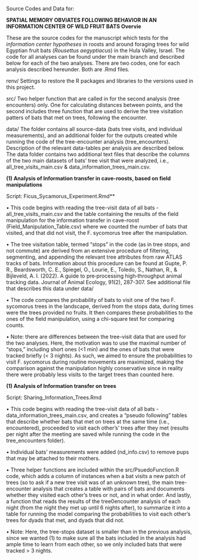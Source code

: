 Source Codes and Data for:

**SPATIAL MEMORY OBVIATES FOLLOWING BEHAVIOR IN AN INFORMATION CENTER OF WILD FRUIT BATS
Overvie**

These are the source codes for the manuscript which tests for the _information center hypotheses_ in roosts and around foraging trees for wild Egyptian fruit bats (_Rousettus aegyptiacus_) in the Hula Valley, Israel. 
The code for all analyses can be found under the main branch and described below for each of the two analyses. 
There are two codes, one for each analysis described hereunder. Both are .Rmd files. 

renv/
Settings to restore the R packages and libraries to the versions used in this project.

src/
Two helper function that are called in for the second analysis (tree encounters) only.
One for calculating distances between points, and the second includes three function that are used to derive the tree visitation patters of bats that met on trees, following the encounter. 

data/
The folder contains all source-data (bats tree visits, and individual measurements), and an additional folder for the outputs created while running the code of the tree-encounter analysis (tree_encounters). Description of the relevant data-tables per analysis are described below. The data folder contains two additional text files that describe the columns of the two main datasets of bats’ tree visit that were analyzed, i.e., all_tree_visits_main.csv & data_information_trees_main.csv. 

**(1) Analysis of Information transfer in cave-roosts, based on field manipulations**

Script: Ficus_Sycamorus_Experiment.Rmd**

•	This code begins with reading the tree-visit data of all bats - all_tree_visits_main.csv and the table containing the results of the field manipulation for the information transfer in cave-roost (Field_Manipulation_Table.csv) where we counted the number of bats that visited, and that did not visit, the F. sycomorus tree after the manipulation.

•	The tree visitation table, termed “stops” in the code (as in tree stops, and not commute) are derived from an extensive procedure of filtering, segmenting, and appending the relevant tree attributes from raw ATLAS tracks of bats. Information about this procedure can be found at Gupte, P. R., Beardsworth, C. E., Spiegel, O., Lourie, E., Toledo, S., Nathan, R., & Bijleveld, A. I. (2022). A guide to pre‐processing high‐throughput animal tracking data. Journal of Animal Ecology, 91(2), 287-307. See additional file that describes this data under data/

•	The code compares the probability of bats to visit one of the two F. sycomorus trees in the landscape, derived from the stops data, during times were the trees provided no fruits. It then compares these probabilities to the ones of the field manipulation, using a chi-square test for comparing counts.

•	Note: there are differences between the tree-visit data that are used for the two analyses. Here, the motivation was to use the maximal number of “stops,” including short ones (<1 min) and the ones of bats that were tracked briefly (< 3 nights). As such, we aimed to ensure the probabilities to visit F. sycomorus during routine movements are maximized, making the comparison against the manipulation highly conservative since in reality there were probably less visits to the target trees than counted here.  

**(1) Analysis of Information transfer on trees** 

Script: Sharing_Information_Trees.Rmd

•	This code begins with reading the tree-visit data of all bats - data_information_trees_main.csv, and creates a “pseudo following” tables that describe whether bats that met on trees at the same time (i.e., encountered), proceeded to visit each other’s’ trees after they met (results per night after the meeting are saved while running the code in the tree_encounters folder). 

•	Individual bats’ measurements were added (nd_info.csv) to remove pups that may be attached to their mothers. 

•	Three helper functions are included within the src/PsuedoFunction.R code, which adds a column of instances when a bat visits a new patch of trees (so to ask if a new tree visit was of an unknown tree), the main tree-encounter analysis that creates a table with pairs of bats and documents whether they visited each other’s trees or not, and in what order. And lastly, a function that reads the results of the tree0encounter analysis of each night (from the night they met up until 6 nights after), to summarize it into a table for running the model comparing the probabilities to visit each other’s trees for dyads that met, and dyads that did not. 

•	Note: Here, the tree-stops dataset is smaller than in the previous analysis, since we wanted (1) to make sure all the bats included in the analysis had ample time to learn from each other, so we only included bats that were tracked > 3 nights. 

